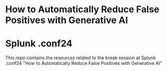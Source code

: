 # How to Automatically Reduce False Positives with Generative AI
# Splunk .conf24

This repo contains the resources related to the break session at Splunk .conf24 "How to Automatically Reduce False Positives with Generative AI"
